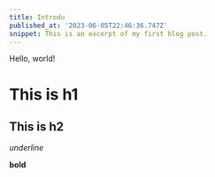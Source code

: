 ```yaml
---
title: Introdu
published_at: '2023-06-05T22:46:36.747Z'
snippet: This is an excerpt of my first blog post.
---
```


Hello, world!

# This is h1

## This is h2

_underline_

**bold**
